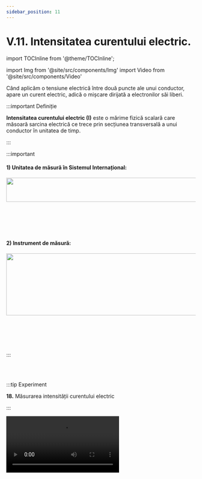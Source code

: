 ```yaml
---
sidebar_position: 11
---
```


# V.11. Intensitatea curentului electric.


import TOCInline from '@theme/TOCInline';

<TOCInline toc={toc} />


import Img from '@site/src/components/Img'
import Video from '@site/src/components/Video'



Când aplicăm o tensiune electrică între două puncte ale unui conductor, apare un curent electric, adică o mișcare dirijată a electronilor săi liberi.


:::important Definiție


**Intensitatea curentului electric (I)** este o mărime fizică scalară care măsoară sarcina electrică ce trece prin secțiunea transversală a unui conductor în unitatea de timp.



:::



:::important



#### 1) Unitatea de măsură în Sistemul Internațional: 


<Img className="img-responsive4" src="fizica/clasa6/capitolul5/5_8_4_Poza0_UnitateaDeMasuraAIntensitatii_vers2.jpg" width="1000" height="64" />

<br></br>
<br></br>




#### 2) Instrument de măsură: 


<Img className="img-responsive4" src="fizica/clasa6/capitolul5/5_8_4_Poza0bis_InstrulemntDeMasuraAlIntensitatii.jpg" width="1000" height="165" />

<br></br>
<br></br>



:::




<br></br>


:::tip Experiment

**18.** Măsurarea intensității curentului electric

:::

<Video src="https://www.youtube.com/embed/AFQKUtUJi3s" />

<br></br>

**Materiale necesare:** baterie electrică, bec, fire de legătură, întrerupător, ampermetru.


**Descrierea experimentului:**
 
- Leagă în serie bateria electrică, becul, firele de legătură și întrerupătorul. 

- Verifică aprinderea becului.

- Leagă în serie la circuitul deja creat și ampermetru și citește indicația acestuia.

- Dacă dispui de mai multe ampermetre, conectează câte unul in diferite secțiuni ale circuitului și citește indicațiile lor.





:::note Observaţie

Pentru un circuit simplu, intensitatea curentului electric are aceeași valoare în toate secțiunile circuitului.


:::


**Concluzia experimentului:**

Intensitatea curentului electric se măsoară cu ampermetru, legat în serie cu elementele circuitului.


<Img className="img-responsive4" src="fizica/clasa6/capitolul5/5_8_4_Poza1_Experiment_CircuitAmpermetru_vers2.jpg" width="1000" height="515" />



<br></br>
<br></br>



